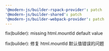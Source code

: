 ```yaml
---
'@modern-js/builder-rspack-provider': patch
'@modern-js/builder-shared': patch
'@modern-js/builder-webpack-provider': patch
---
```


fix(builder): missing html.mountId default value

fix(builder): 修复 html.mountId 默认值错误的问题
